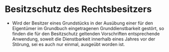 # Besitzschutz des Rechtsbesitzers

- Wird der Besitzer eines Grundstücks in der Ausübung einer für den Eigentümer im Grundbuch eingetragenen Grunddienstbarkeit gestört, so finden die für den Besitzschutz geltenden Vorschriften entsprechende Anwendung, soweit die Dienstbarkeit innerhalb eines Jahres vor der Störung, sei es auch nur einmal, ausgeübt worden ist.

